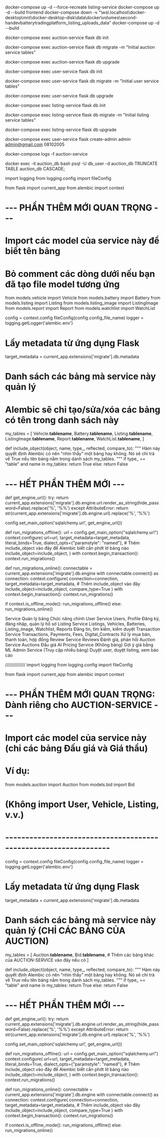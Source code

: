 docker-compose up -d --force-recreate listing-service
docker-compose up -d --build frontend
docker-compose down -v
"\\wsl.localhost\docker-desktop\mnt\docker-desktop-disk\data\docker\volumes\second-handevbatterytradingplatform_listing_uploads\_data"
docker-compose up -d --build

docker-compose exec auction-service flask db init

docker-compose exec auction-service flask db migrate -m "Initial auction service tables"

docker-compose exec auction-service flask db upgrade

docker-compose exec user-service flask db init

docker-compose exec user-service flask db migrate -m "Initial user service tables"

docker-compose exec user-service flask db upgrade


docker-compose exec listing-service flask db init


docker-compose exec listing-service flask db migrate -m "Initial listing service tables"


docker-compose exec listing-service flask db upgrade

docker-compose exec user-service flask create-admin admin admin@gmail.com 08102005    


docker-compose logs -f auction-service

docker exec -it auction_db bash
psql -U db_user -d auction_db
TRUNCATE TABLE auction_db CASCADE;

import logging
from logging.config import fileConfig

from flask import current_app
from alembic import context

# --- PHẦN THÊM MỚI QUAN TRỌNG ---
# Import các model của service này để biết tên bảng
# Bỏ comment các dòng dưới nếu bạn đã tạo file model tương ứng
from models.vehicle import Vehicle
from models.battery import Battery
from models.listing import Listing
from models.listing_image import ListingImage
from models.report import Report
from models.watchlist import WatchList

config = context.config
fileConfig(config.config_file_name)
logger = logging.getLogger('alembic.env')

# Lấy metadata từ ứng dụng Flask
target_metadata = current_app.extensions['migrate'].db.metadata

# Danh sách các bảng mà service này quản lý
# Alembic sẽ chỉ tạo/sửa/xóa các bảng có tên trong danh sách này
my_tables = [
    Vehicle.__tablename__,
    Battery.__tablename__,
    Listing.__tablename__,
    ListingImage.__tablename__,
    Report.__tablename__,
    WatchList.__tablename__,
]

def include_object(object, name, type_, reflected, compare_to):
    """
    Hàm này quyết định Alembic có nên "nhìn thấy" một bảng hay không.
    Nó sẽ chỉ trả về True nếu tên bảng nằm trong danh sách my_tables.
    """
    if type_ == "table" and name in my_tables:
        return True
    else:
        return False
# --- HẾT PHẦN THÊM MỚI ---


def get_engine_url():
    try:
        return current_app.extensions['migrate'].db.engine.url.render_as_string(hide_password=False).replace('%', '%%')
    except AttributeError:
        return str(current_app.extensions['migrate'].db.engine.url).replace('%', '%%')

config.set_main_option('sqlalchemy.url', get_engine_url())

def run_migrations_offline():
    url = config.get_main_option("sqlalchemy.url")
    context.configure(
        url=url,
        target_metadata=target_metadata,
        literal_binds=True,
        dialect_opts={"paramstyle": "named"},
        # Thêm include_object vào đây để Alembic biết cần phớt lờ bảng nào
        include_object=include_object,
    )
    with context.begin_transaction():
        context.run_migrations()

def run_migrations_online():
    connectable = current_app.extensions['migrate'].db.engine
    with connectable.connect() as connection:
        context.configure(
            connection=connection,
            target_metadata=target_metadata,
            # Thêm include_object vào đây
            include_object=include_object,
            compare_type=True
        )
        with context.begin_transaction():
            context.run_migrations()

if context.is_offline_mode():
    run_migrations_offline()
else:
    run_migrations_online()



Service	Quản lý bảng	Chức năng chính
User Service	        Users, Profile	Đăng ký, đăng nhập, quản lý hồ sơ
Listing Service	        Listings, Vehicles, Batteries, Listing_image, Watchlist, Reports	Đăng tin, tìm kiếm, kiểm duyệt
Transaction Service	    Transactions, Payments, Fees, Digital_Contracts	Xử lý mua bán, thanh toán, hợp đồng
Review Service	        Reviews	Đánh giá, phản hồi
Auction Service     	Auctions	Đấu giá
AI Pricing Service	    (Không bảng)	Gợi ý giá bằng ML
Admin Service	        (Truy cập nhiều bảng)	Duyệt user, duyệt listing, xem báo cáo


/////////////
import logging
from logging.config import fileConfig

from flask import current_app
from alembic import context

# --- PHẦN THÊM MỚI QUAN TRỌNG: Dành riêng cho AUCTION-SERVICE ---
# Import các model của service này (chỉ các bảng Đấu giá và Giá thầu)
# Ví dụ:
from models.auction import Auction
from models.bid import Bid
# (Không import User, Vehicle, Listing, v.v.)
# ----------------------------------------------------------------

config = context.config
fileConfig(config.config_file_name)
logger = logging.getLogger('alembic.env')

# Lấy metadata từ ứng dụng Flask
target_metadata = current_app.extensions['migrate'].db.metadata

# Danh sách các bảng mà service này quản lý (CHỈ CÁC BẢNG CỦA AUCTION)
my_tables = [
    Auction.__tablename__,
    Bid.__tablename__,
    # Thêm các bảng khác của AUCTION-SERVICE vào đây nếu có
]

def include_object(object, name, type_, reflected, compare_to):
    """
    Hàm này quyết định Alembic có nên "nhìn thấy" một bảng hay không.
    Nó sẽ chỉ trả về True nếu tên bảng nằm trong danh sách my_tables.
    """
    if type_ == "table" and name in my_tables:
        return True
    else:
        return False
# --- HẾT PHẦN THÊM MỚI ---


def get_engine_url():
    try:
        return current_app.extensions['migrate'].db.engine.url.render_as_string(hide_password=False).replace('%', '%%')
    except AttributeError:
        return str(current_app.extensions['migrate'].db.engine.url).replace('%', '%%')

config.set_main_option('sqlalchemy.url', get_engine_url())

def run_migrations_offline():
    url = config.get_main_option("sqlalchemy.url")
    context.configure(
        url=url,
        target_metadata=target_metadata,
        literal_binds=True,
        dialect_opts={"paramstyle": "named"},
        # Thêm include_object vào đây để Alembic biết cần phớt lờ bảng nào
        include_object=include_object,
    )
    with context.begin_transaction():
        context.run_migrations()

def run_migrations_online():
    connectable = current_app.extensions['migrate'].db.engine
    with connectable.connect() as connection:
        context.configure(
            connection=connection,
            target_metadata=target_metadata,
            # Thêm include_object vào đây
            include_object=include_object,
            compare_type=True
        )
        with context.begin_transaction():
            context.run_migrations()

if context.is_offline_mode():
    run_migrations_offline()
else:
    run_migrations_online()